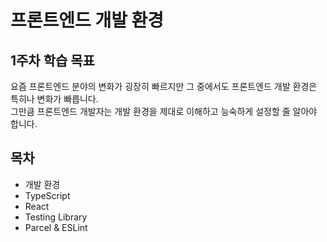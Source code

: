 # 프론트엔드 개발 환경

## 1주차 학습 목표

요즘 프론트엔드 분야의 변화가 굉장히 빠르지만 그 중에서도 프론트엔드 개발 환경은 특히나 변화가 빠릅니다.  
그만큼 프론트엔드 개발자는 개발 환경을 제대로 이해하고 능숙하게 설정할 줄 알아야 합니다.

## 목차

- 개발 환경
- TypeScript
- React
- Testing Library
- Parcel & ESLint
